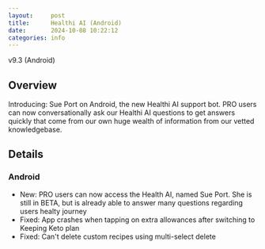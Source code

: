 ```yaml
---
layout:     post
title:      Healthi AI (Android)
date:       2024-10-08 10:22:12
categories: info
---
```


v9.3 (Android)

## Overview

Introducing: Sue Port on Android, the new Healthi AI support bot. PRO users can now conversationally ask our Healthi AI questions to get answers quickly that come from our own huge wealth of information from our vetted knowledgebase.

## Details

### Android
* New: PRO users can now access the Health AI, named Sue Port. She is still in BETA, but is already able to answer many questions regarding users healty journey
* Fixed: App crashes when tapping on extra allowances after switching to Keeping Keto plan
* Fixed: Can't delete custom recipes using multi-select delete
